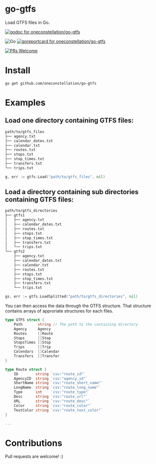 # go-gtfs
Load GTFS files in Go.

[![godoc for oneconstellation/go-gtfs](https://godoc.org/github.com/oneconstellation/go-gtfs?status.svg)](http://godoc.org/github.com/oneconstellation/go-gtfs)

![Go](https://github.com/oneconstellation/go-gtfs/workflows/Go/badge.svg)
[![goreportcard for oneconstellation/go-gtfs](https://goreportcard.com/badge/github.com/oneconstellation/go-gtfs)](https://goreportcard.com/report/oneconstellation/go-gtfs)

[![PRs Welcome](https://img.shields.io/badge/PRs-welcome-brightgreen.svg?style=flat-square)](http://makeapullrequest.com)

# Install
`go get github.com/oneconstellation/go-gtfs`

# Examples
## Load one directory containing GTFS files:
```bash
path/to/gtfs_files
├── agency.txt
├── calendar_dates.txt
├── calendar.txt
├── routes.txt
├── stops.txt
├── stop_times.txt
├── transfers.txt
└── trips.txt
```
```go
g, err := gtfs.Load("path/to/gtfs_files", nil)
```

## Load a directory containing sub directories containing GTFS files:
```bash
path/to/gtfs_directories
├── gtfs1
│   ├── agency.txt
│   ├── calendar_dates.txt
│   ├── routes.txt
│   ├── stops.txt
│   ├── stop_times.txt
│   ├── transfers.txt
│   └── trips.txt
└── gtfs2
    ├── agency.txt
    ├── calendar_dates.txt
    ├── calendar.txt
    ├── routes.txt
    ├── stops.txt
    ├── stop_times.txt
    ├── transfers.txt
    └── trips.txt

```
```go
gs, err := gtfs.LoadSplitted("path/to/gtfs_directories", nil)
```

You can then access the data through the GTFS structure.
That structure contains arrays of approriate structures for each files.
```go
type GTFS struct {
	Path       string // The path to the containing directory
	Agency     Agency
	Routes     []Route
	Stops      []Stop
	StopsTimes []Stop
	Trips      []Trip
	Calendars  []Calendar
	Transfers  []Transfer
}

type Route struct {
	ID        string `csv:"route_id"`
	AgencyID  string `csv:"agency_id"`
	ShortName string `csv:"route_short_name"`
	LongName  string `csv:"route_long_name"`
	Type      int    `csv:"route_type"`
	Desc      string `csv:"route_url"`
	URL       string `csv:"route_desc"`
	Color     string `csv:"route_color"`
	TextColor string `csv:"route_text_color"`
}

...
```

# Contributions
Pull requests are welcome! :)
